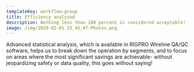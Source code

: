 ```yaml
---
templateKey: workflow-group
title: Efficiency analysed
description: Nothing less than 100 percent is considered acceptable!
image: /img/2020-02-01 23_45_47-Photos.png
---
```

Advanced statistical analysis, which is available in RIGPRO Wireline QA/QC software, helps us to break down the operation by segments, and to focus on areas where the most significant savings are achievable- without jeopardizing safety or data quality, this goes without saying!
